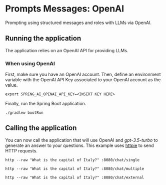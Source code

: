 # Prompts Messages: OpenAI

Prompting using structured messages and roles with LLMs via OpenAI.

## Running the application

The application relies on an OpenAI API for providing LLMs.

### When using OpenAI

First, make sure you have an OpenAI account.
Then, define an environment variable with the OpenAI API Key associated to your OpenAI account as the value.

```shell
export SPRING_AI_OPENAI_API_KEY=<INSERT KEY HERE>
```

Finally, run the Spring Boot application.

```shell
./gradlew bootRun
```

## Calling the application

You can now call the application that will use OpenAI and _gpt-3.5-turbo_ to generate an answer to your questions.
This example uses [httpie](https://httpie.io) to send HTTP requests.

```shell
http --raw "What is the capital of Italy?" :8080/chat/single
```

```shell
http --raw "What is the capital of Italy?" :8080/chat/multiple
```

```shell
http --raw "What is the capital of Italy?" :8080/chat/external
```
